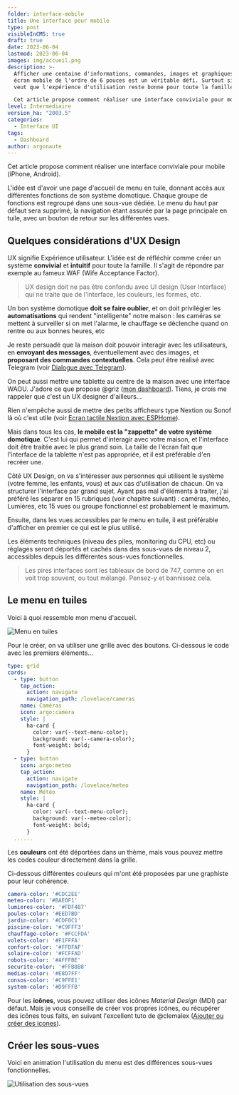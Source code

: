 ```yaml
---
folder: interface-mobile
title: Une interface pour mobile
type: post
visibleInCMS: true
draft: true
date: 2023-06-04
lastmod: 2023-06-04
images: img/accueil.png
description: >-
  Afficher une centaine d'informations, commandes, images et graphiques sur un
  écran mobile de l'ordre de 6 pouces est un véritable défi. Surtout si l'on
  veut que l'expérience d'utilisation reste bonne pour toute la famille. 

  Cet article propose comment réaliser une interface conviviale pour mobile avec Home Assistant.  
level: Intermédiaire
version_ha: "2003.5"
categories:
  - Interface UI
tags:
  - Dashboard
author: argonaute
---
```

Cet article propose comment réaliser une interface conviviale pour mobile (iPhone, Android). 

L'idée est d'avoir une page d'accueil de menu en tuile, donnant accès aux différentes fonctions de son système domotique. Chaque groupe de fonctions est regroupé dans une sous-vue dédiée. Le menu du haut par défaut sera supprimé, la navigation étant assurée par la page principale en tuile, avec un bouton de retour sur les différentes vues.

## Quelques considérations d'UX Design

UX signifie Expérience utilisateur. L'idée est de réfléchir comme créer un système **convivial** et **intuitif** pour toute la famille. Il s'agit de répondre par exemple au fameux WAF (Wife Acceptance Factor).

> UX design doit ne pas être confondu avec UI design (User Interface) qui ne traite que de l'interface, les couleurs, les formes, etc.

Un bon système domotique **doit se faire oublier**, et on doit privilégier les **automatisations** qui rendent "intelligente" notre maison : les caméras se mettent à surveiller si on met l'alarme, le chauffage se déclenche quand on rentre ou aux bonnes heures, etc

Je reste persuadé que la maison doit pouvoir interagir avec les utilisateurs, en **envoyant des messages**, éventuellement avec des images, et **proposant des commandes contextuelles**. Cela peut être réalisé avec Telegram (voir [Dialogue avec Telegram](/blog/ha_integration_telegram/)).

On peut aussi mettre une tablette au centre de la maison avec une interface WAOU. J'adore ce que propose @griz ([mon dashboard](https://forum.hacf.fr/t/mon-dashboard-griz/4544)). Tiens, je crois me rappeler que c'est un UX designer d'ailleurs...

Rien n'empêche aussi de mettre des petits afficheurs type Nextion ou Sonof là où c'est utile (voir [Ecran tactile Nextion avec ESPHome](/blog/esphome-ecran-tactile-nextion/)).

Mais dans tous les cas, **le mobile est la "zappette" de votre système domotique**. C'est lui qui permet d'interagir avec votre maison, et l'interface doit être traitée avec le plus grand soin. La taille de l'écran fait que l'interface de la tablette n'est pas appropriée, et il est préférable d'en recréer une.

Côté UX Design, on va s'intéresser aux personnes qui utilisent le système (votre femme, les enfants, vous) et aux cas d'utilisation de chacun. On va structurer l'interface par grand sujet. Ayant pas mal d'éléments à traiter, j'ai préféré les séparer en 15 rubriques (voir chapitre suivant) : caméras, météo, Lumières, etc 15 vues ou groupe fonctionnel est probablement le maximum.

Ensuite, dans les vues accessibles par le menu en tuile, il est préférable d'afficher en premier ce qui est le plus utilisé.

Les éléments techniques (niveau des piles, monitoring du CPU, etc) ou réglages seront déportés et cachés dans des sous-vues de niveau 2, accessibles depuis les différentes sous-vues fonctionnelles.

> Les pires interfaces sont les tableaux de bord de 747, comme on en voit trop souvent, ou tout mélangé. Pensez-y et bannissez cela.

## Le menu en tuiles

Voici à quoi ressemble mon menu d'accueil.

![Menu en tuiles](img/menu-en-tuiles.jpg "Menu en tuiles")

Pour le créer, on va utiliser une grille avec des boutons. Ci-dessous le code avec les premiers éléments...

```yaml
type: grid
cards:
  - type: button
    tap_action:
      action: navigate
      navigation_path: /lovelace/cameras
    name: Caméras
    icon: argo:camera
    style: |
      ha-card {
        color: var(--text-menu-color);
        background: var(--camera-color);
        font-weight: bold;
      }
  - type: button
    icon: argo:meteo
    tap_action:
      action: navigate
      navigation_path: /lovelace/meteo
    name: Météo
    style: |
      ha-card {
        color: var(--text-menu-color);
        background: var(--meteo-color);
        font-weight: bold;
      }
  ......
```

Les **couleurs** ont été déportées dans un thème, mais vous pouvez mettre les codes couleur directement dans la grille. 

Ci-dessous différentes couleurs qui m'ont été proposées par une graphiste pour leur cohérence. 

```yaml
camera-color: '#CDC2EE'
meteo-color: '#BAE0F1'
lumieres-color: '#FDF4B7'
poules-color: '#EED7BD'
jardin-color: '#CDF0C1'
piscine-color: '#C9FFF3'
chauffage-color: '#FCCFDA'
volets-color: '#F1FFFA'
confort-color: '#FFDFAF'
solaire-color: '#FCFFAD'
robots-color: '#AFFFBE'
securite-color: '#FFB8B8'
medias-color: '#E8D7FF'
consos-color: '#C9FFE1'
system-color: '#D9FFFB'
```

Pour les **icônes**, vous pouvez utiliser des icônes *Material Design* (MDI) par défaut. Mais je vous conseille de créer vos propres icônes, ou récupérer des icônes tous faits, en suivant l'excellent tuto de @clemalex ([Ajouter ou créer des icones](https://forum.hacf.fr/t/ajouter-creer-des-icones/4190)).

## Créer les sous-vues

Voici en animation l'utilisation du menu est des différences sous-vues fonctionnelles.

![Utilisation des sous-vues](img/sous-vues.gif "Utilisation des sous-vues")